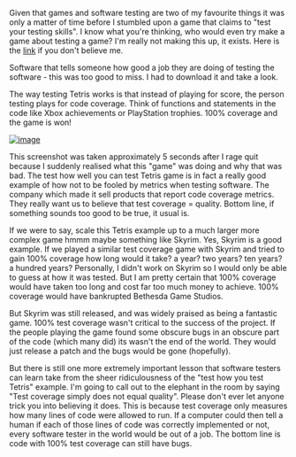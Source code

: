 Given that games and software testing are two of my favourite things it was only a matter of time before I stumbled upon a game that claims to "test your testing skills". I know what you're thinking, who would even try make a game about testing a game? I'm really not making this up, it exists. Here is the [link](http://www.rapitasystems.com/blog/tetris_coverage_challenge#download-link) if you don't believe me. 




Software that tells someone how good a job they are doing of testing the software - this was too good to miss. I had to download it and take a look.




The way testing Tetris works is that instead of playing for score, the person testing plays for code coverage. Think of functions and statements in the code like Xbox achievements or PlayStation trophies. 100% coverage and the game is won! 





[![image](http://4.bp.blogspot.com/-GmbTdouwNkY/VFYnW6XF62I/AAAAAAAABJM/955e7UUZM8g/s320/tetris.jpg)](http://4.bp.blogspot.com/-GmbTdouwNkY/VFYnW6XF62I/AAAAAAAABJM/955e7UUZM8g/s1600/tetris.jpg)





This screenshot was taken approximately 5 seconds after I rage quit because I suddenly realised what this "game" was doing and why that was bad. The test how well you can test Tetris game is in fact a really good example of how not to be fooled by metrics when testing software. The company which made it sell products that report code coverage metrics. They really want us to believe that test coverage = quality. Bottom line, if something sounds too good to be true, it usual is. 




If we were to say, scale this Tetris example up to a much larger more complex game hmmm maybe something like Skyrim. Yes, Skyrim is a good example. If we played a similar test coverage game with Skyrim and tried to gain 100% coverage how long would it take? a year? two years? ten years? a hundred years? Personally, I didn't work on Skyrim so I would only be able to guess at how it was tested. But I am pretty certain that 100% coverage would have taken too long and cost far too much money to achieve. 100% coverage would have bankrupted Bethesda Game Studios.




But Skyrim was still released, and was widely praised as being a fantastic game. 100% test coverage wasn't critical to the success of the project. If the people playing the game found some obscure bugs in an obscure part of the code (which many did) its wasn't the end of the world. They would just release a patch and the bugs would be gone (hopefully).  




But there is still one more extremely important lesson that software testers can learn take from the sheer ridiculousness of the "test how you test Tetris" example. I'm going to call out to the elephant in the room by saying "Test coverage simply does not equal quality". Please don't ever let anyone trick you into believing it does. This is because test coverage only measures how many lines of code were allowed to run. If a computer could then tell a human if each of those lines of code was correctly implemented or not, every software tester in the world would be out of a job. The bottom line is code with 100% test coverage can still have bugs. 



